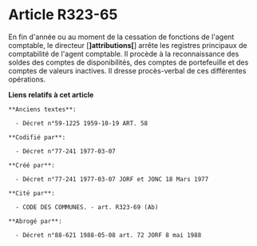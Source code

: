 # Article R323-65

En fin d'année ou au moment de la cessation de fonctions de l'agent comptable, le directeur [**]attributions[**] arrête les
registres principaux de comptabilité de l'agent comptable. Il procède à la reconnaissance des soldes des comptes de
disponibilités, des comptes de portefeuille et des comptes de valeurs inactives. Il dresse procès-verbal de ces différentes
opérations.

**Liens relatifs à cet article**

	**Anciens textes**:

	  - Décret n°59-1225 1959-10-19 ART. 58

	**Codifié par**:

	  - Décret n°77-241 1977-03-07

	**Créé par**:

	  - Décret n°77-241 1977-03-07 JORF et JONC 18 Mars 1977

	**Cité par**:

	  - CODE DES COMMUNES. - art. R323-69 (Ab)

	**Abrogé par**:

	  - Décret n°88-621 1988-05-08 art. 72 JORF 8 mai 1988
